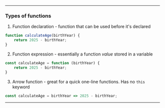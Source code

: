 - - -
### Types of functions
1. Function declaration - function that can be used before it's declared
```js
function calculateAge(birthYear) {
    return 2025 - birthYear;
}
```

2. Function expression - essentially a function _value_ stored in a variable
```js
const calculateAge = function (birthYear) {
    return 2025 - birthYear;
}
```

3. Arrow function - great for a quick one-line functions. Has no `this` keyword
```js
const calculateAge = birthYear => 2025 - birthYear;
```
- - -
